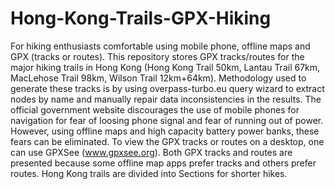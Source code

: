 # Hong-Kong-Trails-GPX-Hiking
For hiking enthusiasts comfortable using mobile phone, offline maps and GPX (tracks or routes). This repository stores GPX tracks/routes for the major hiking trails in Hong Kong (Hong Kong Trail 50km, Lantau Trail 67km, MacLehose Trail 98km, Wilson Trail 12km+64km).
Methodology used to generate these tracks is by using overpass-turbo.eu query wizard to extract nodes by name and manually repair data inconsistencies in the results.
The official government website discourages the use of mobile phones for navigation for fear of loosing phone signal and fear of running out of power. However, using offline maps and high capacity battery power banks, these fears can be eliminated.
To view the GPX tracks or routes on a desktop, one can use GPXSee (www.gpxsee.org).
Both GPX tracks and routes are presented because some offline map apps prefer tracks and others prefer routes.
Hong Kong trails are divided into Sections for shorter hikes.
